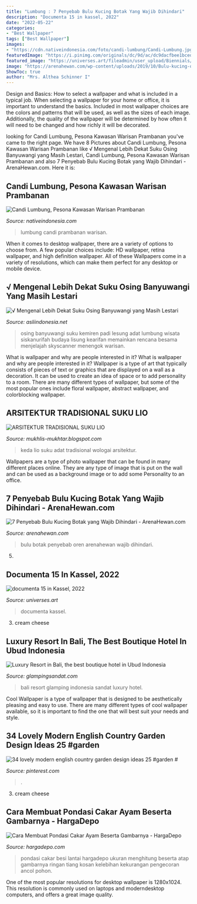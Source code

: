 ```yaml
---
title: "Lumbung : 7 Penyebab Bulu Kucing Botak Yang Wajib Dihindari"
description: "Documenta 15 in kassel, 2022"
date: "2022-05-22"
categories:
- "Best Wallpaper"
tags: ["Best Wallpaper"]
images:
- "https://cdn.nativeindonesia.com/foto/candi-lumbung/Candi-Lumbung.jpg"
featuredImage: "https://i.pinimg.com/originals/dc/9d/ac/dc9dacfbee1bced4636fcba3d078292f.png"
featured_image: "https://universes.art/fileadmin/user_upload/Biennials/Documenta/2022/AAA-main/2000-850-december-2020.jpg"
image: "https://arenahewan.com/wp-content/uploads/2019/10/Bulu-kucing-oren.jpg"
ShowToc: true
author: "Mrs. Althea Schinner I"
---
```



Design and Basics: How to select a wallpaper and what is included in a typical job.
When selecting a wallpaper for your home or office, it is important to understand the basics. Included in most wallpaper choices are the colors and patterns that will be used, as well as the sizes of each image. Additionally, the quality of the wallpaper will be determined by how often it will need to be changed and how richly it will be decorated.

	

		
looking for Candi Lumbung, Pesona Kawasan Warisan Prambanan you've came to the right page. We have 8 Pictures about Candi Lumbung, Pesona Kawasan Warisan Prambanan like √ Mengenal Lebih Dekat Suku Osing Banyuwangi yang Masih Lestari, Candi Lumbung, Pesona Kawasan Warisan Prambanan and also 7 Penyebab Bulu Kucing Botak yang Wajib Dihindari - ArenaHewan.com. Here it is:
		
    
## Candi Lumbung, Pesona Kawasan Warisan Prambanan

<img loading=lazy src="https://cdn.nativeindonesia.com/foto/candi-lumbung/Candi-Lumbung.jpg" onerror="this.onerror=null;this.src='https://tse1.mm.bing.net/th?id=OIP.FqmIhgpkgWrgnGphsjNhFgHaFj&amp;pid=15.1';" alt="Candi Lumbung, Pesona Kawasan Warisan Prambanan">

_Source: nativeindonesia.com_

>lumbung candi prambanan warisan. 

	

When it comes to desktop wallpaper, there are a variety of options to choose from. A few popular choices include: HD wallpaper, retina wallpaper, and high definition wallpaper. All of these Wallpapers come in a variety of resolutions, which can make them perfect for any desktop or mobile device. 

    
## √ Mengenal Lebih Dekat Suku Osing Banyuwangi Yang Masih Lestari

<img loading=lazy src="http://www.asliindonesia.net/wp-content/uploads/2015/05/banyuwangi-327-1.jpg" onerror="this.onerror=null;this.src='https://tse2.mm.bing.net/th?id=OIP.2w72M31vvCBmZ9AAORtuRAHaFf&amp;pid=15.1';" alt="√ Mengenal Lebih Dekat Suku Osing Banyuwangi yang Masih Lestari">

_Source: asliindonesia.net_

>osing banyuwangi suku kemiren padi lesung adat lumbung wisata siskanurifah budaya lisung kearifan memainkan rencana besama menjelajah skyscanner menengok warisan. 

	

What is wallpaper and why are people interested in it?
What is wallpaper and why are people interested in it?
Wallpaper is a type of art that typically consists of pieces of text or graphics that are displayed on a wall as a decoration. It can be used to create an idea of space or to add personality to a room. There are many different types of wallpaper, but some of the most popular ones include floral wallpaper, abstract wallpaper, and colorblocking wallpaper.

    
## ARSITEKTUR TRADISIONAL SUKU LIO

<img loading=lazy src="http://4.bp.blogspot.com/-WfiEV6pmZqw/USOTphY4CtI/AAAAAAAAAc8/muc7Y1UsYZ4/s1600/CIMG7482.JPG" onerror="this.onerror=null;this.src='https://tse1.mm.bing.net/th?id=OIP.3o1yeMz5eHZ6H3y9F4JkygHaFj&amp;pid=15.1';" alt="ARSITEKTUR TRADISIONAL SUKU LIO">

_Source: mukhlis-mukhtar.blogspot.com_

>keda lio suku adat tradisional wologai arsitektur. 

	



Wallpapers are a type of photo wallpaper that can be found in many different places online. They are any type of image that is put on the wall and can be used as a background image or to add some Personality to an office.

    
## 7 Penyebab Bulu Kucing Botak Yang Wajib Dihindari - ArenaHewan.com

<img loading=lazy src="https://arenahewan.com/wp-content/uploads/2019/10/Bulu-kucing-oren.jpg" onerror="this.onerror=null;this.src='https://tse1.mm.bing.net/th?id=OIP.KdVS2LhdaVLfwMGS5surMQHaFb&amp;pid=15.1';" alt="7 Penyebab Bulu Kucing Botak yang Wajib Dihindari - ArenaHewan.com">

_Source: arenahewan.com_

>bulu botak penyebab oren arenahewan wajib dihindari. 

	

5.

    
## Documenta 15 In Kassel, 2022

<img loading=lazy src="https://universes.art/fileadmin/user_upload/Biennials/Documenta/2022/AAA-main/2000-850-december-2020.jpg" onerror="this.onerror=null;this.src='https://tse4.mm.bing.net/th?id=OIP.GrhkOwllR1W5Snt_nZUrhAHaDJ&amp;pid=15.1';" alt="documenta 15 in Kassel, 2022">

_Source: universes.art_

>documenta kassel. 

	

3. cream cheese 

    
## Luxury Resort In Bali, The Best Boutique Hotel In Ubud Indonesia

<img loading=lazy src="http://www.glampingsandat.com/wp-content/uploads/2015/07/glamping-sandat-resort-bali-sl2.jpg" onerror="this.onerror=null;this.src='https://tse2.mm.bing.net/th?id=OIP.qg1SuYInFj7T1CYOaERT3wHaDf&amp;pid=15.1';" alt="Luxury Resort in Bali, the best boutique hotel in Ubud Indonesia">

_Source: glampingsandat.com_

>bali resort glamping indonesia sandat luxury hotel. 

	

Cool Wallpaper is a type of wallpaper that is designed to be aesthetically pleasing and easy to use. There are many different types of cool wallpaper available, so it is important to find the one that will best suit your needs and style.

    
## 34 Lovely Modern English Country Garden Design Ideas 25 #garden #

<img loading=lazy src="https://i.pinimg.com/originals/dc/9d/ac/dc9dacfbee1bced4636fcba3d078292f.png" onerror="this.onerror=null;this.src='https://tse2.mm.bing.net/th?id=OIP.ESY1sgMmwkfgl_bqLfClywHaKh&amp;pid=15.1';" alt="34 lovely modern english country garden design ideas 25 #garden #">

_Source: pinterest.com_

>. 

	

3. cream cheese 

    
## Cara Membuat Pondasi Cakar Ayam Beserta Gambarnya - HargaDepo

<img loading=lazy src="http://hargadepo.com/wp-content/uploads/2017/07/Pondasi-Cakar-Ayam-Besi.jpg" onerror="this.onerror=null;this.src='https://tse3.mm.bing.net/th?id=OIP.zhasd9bBlD_qvjZJXn31lAHaFj&amp;pid=15.1';" alt="Cara Membuat Pondasi Cakar Ayam Beserta Gambarnya - HargaDepo">

_Source: hargadepo.com_

>pondasi cakar besi lantai hargadepo ukuran menghitung beserta atap gambarnya ringan tiang kosan kelebihan kekurangan pengecoran ancol pohon. 

	

One of the most popular resolutions for desktop wallpaper is 1280x1024. This resolution is commonly used on laptops and moderndesktop computers, and offers a great image quality.

